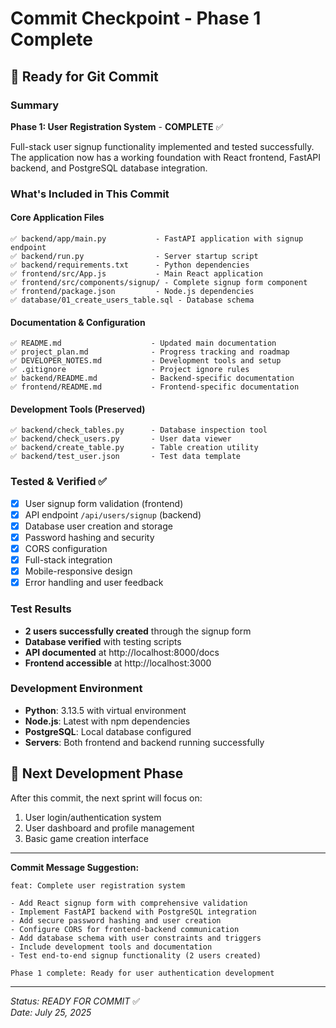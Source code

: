 # Commit Checkpoint - Phase 1 Complete

## 🎉 Ready for Git Commit

### Summary
**Phase 1: User Registration System** - **COMPLETE** ✅

Full-stack user signup functionality implemented and tested successfully. The application now has a working foundation with React frontend, FastAPI backend, and PostgreSQL database integration.

### What's Included in This Commit

#### Core Application Files
```
✅ backend/app/main.py           - FastAPI application with signup endpoint
✅ backend/run.py                - Server startup script  
✅ backend/requirements.txt      - Python dependencies
✅ frontend/src/App.js           - Main React application
✅ frontend/src/components/signup/ - Complete signup form component
✅ frontend/package.json         - Node.js dependencies
✅ database/01_create_users_table.sql - Database schema
```

#### Documentation & Configuration
```
✅ README.md                    - Updated main documentation
✅ project_plan.md              - Progress tracking and roadmap
✅ DEVELOPER_NOTES.md           - Development tools and setup
✅ .gitignore                   - Project ignore rules
✅ backend/README.md            - Backend-specific documentation
✅ frontend/README.md           - Frontend-specific documentation
```

#### Development Tools (Preserved)
```
✅ backend/check_tables.py      - Database inspection tool
✅ backend/check_users.py       - User data viewer
✅ backend/create_table.py      - Table creation utility
✅ backend/test_user.json       - Test data template
```

### Tested & Verified ✅
- [x] User signup form validation (frontend)
- [x] API endpoint `/api/users/signup` (backend)
- [x] Database user creation and storage
- [x] Password hashing and security
- [x] CORS configuration
- [x] Full-stack integration
- [x] Mobile-responsive design
- [x] Error handling and user feedback

### Test Results
- **2 users successfully created** through the signup form
- **Database verified** with testing scripts
- **API documented** at http://localhost:8000/docs
- **Frontend accessible** at http://localhost:3000

### Development Environment
- **Python**: 3.13.5 with virtual environment
- **Node.js**: Latest with npm dependencies
- **PostgreSQL**: Local database configured
- **Servers**: Both frontend and backend running successfully

## 🎯 Next Development Phase

After this commit, the next sprint will focus on:
1. User login/authentication system
2. User dashboard and profile management
3. Basic game creation interface

---

**Commit Message Suggestion:**
```
feat: Complete user registration system

- Add React signup form with comprehensive validation
- Implement FastAPI backend with PostgreSQL integration  
- Add secure password hashing and user creation
- Configure CORS for frontend-backend communication
- Add database schema with user constraints and triggers
- Include development tools and documentation
- Test end-to-end signup functionality (2 users created)

Phase 1 complete: Ready for user authentication development
```

---

*Status: READY FOR COMMIT* ✅  
*Date: July 25, 2025*
